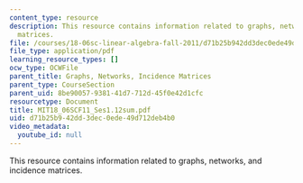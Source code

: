 ```yaml
---
content_type: resource
description: This resource contains information related to graphs, networks, and incidence
  matrices.
file: /courses/18-06sc-linear-algebra-fall-2011/d71b25b942dd3dec0ede49d712deb4b0_MIT18_06SCF11_Ses1.12sum.pdf
file_type: application/pdf
learning_resource_types: []
ocw_type: OCWFile
parent_title: Graphs, Networks, Incidence Matrices
parent_type: CourseSection
parent_uid: 8be90057-9381-41d7-712d-45f0e42d1cfc
resourcetype: Document
title: MIT18_06SCF11_Ses1.12sum.pdf
uid: d71b25b9-42dd-3dec-0ede-49d712deb4b0
video_metadata:
  youtube_id: null
---
```

This resource contains information related to graphs, networks, and incidence matrices.